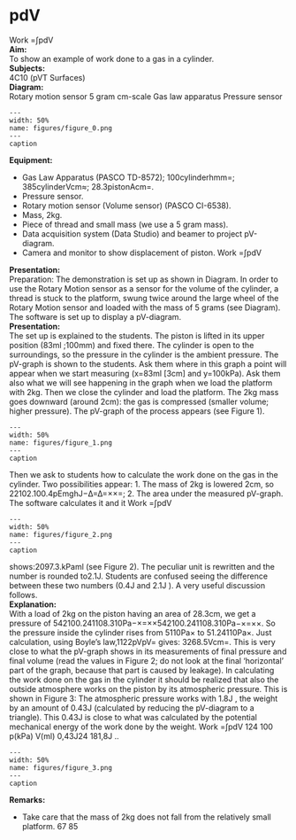 # pdV 
 Work =∫pdV   
<b> Aim: </b>  
 To show an example of work done to a gas in a cylinder.    
<b> Subjects: </b>  
 4C10 (pVT Surfaces)   
<b> Diagram: </b>  
 Rotary motion sensor    5 gram   cm-scale   Gas law apparatus    Pressure sensor      
```{figure} figures/figure_0.png  
---  
width: 50%  
name: figures/figure_0.png  
---  
caption  
``` 
     
<b> Equipment: </b>  
 
 *  Gas Law Apparatus (PASCO TD-8572); 100cylinderhmm=; 385cylinderVcm≈; 28.3pistonAcm=. 
 *  Pressure sensor. 
 *  Rotary motion sensor (Volume sensor) (PASCO CI-6538). 
 *  Mass, 2kg. 
 *  Piece of thread and small mass (we use a 5 gram mass). 
 *  Data acquisition system (Data Studio) and beamer to project pV-diagram. 
 *  Camera and monitor to show displacement of piston. Work =∫pdV
   
<b> Presentation: </b>  
 Preparation: The demonstration is set up as shown in Diagram. In order to use the Rotary Motion sensor as a sensor for the volume of the cylinder, a thread is stuck to the platform, swung twice around the large wheel of the Rotary Motion sensor and loaded with the mass of 5 grams (see Diagram). The software is set up to display a pV-diagram.   
<b> Presentation: </b>  
 The set up is explained to the students. The piston is lifted in its upper position   (83ml ;100mm) and fixed there. The cylinder is open to the surroundings, so the pressure in the cylinder is the ambient pressure. The pV-graph is shown to the students. Ask them where in this graph a point will appear when we start measuring (x=83ml [3cm] and y=100kPa). Ask them also what we will see happening in the graph when we load the platform with 2kg. Then we close the cylinder and load the platform. The 2kg mass goes downward (around 2cm): the gas is compressed (smaller volume; higher pressure). The pV-graph of the process appears (see Figure 1).   
```{figure} figures/figure_1.png  
---  
width: 50%  
name: figures/figure_1.png  
---  
caption  
``` 
 Then we ask to students how to calculate the work done on the gas in the cylinder. Two possibilities appear: 1. The mass of 2kg is lowered 2cm, so 22102.100.4pEmghJ−Δ=Δ=××=; 2. The area under the measured pV-graph. The software calculates it and it   Work =∫pdV   
```{figure} figures/figure_2.png  
---  
width: 50%  
name: figures/figure_2.png  
---  
caption  
``` 
 shows:2097.3.kPaml (see Figure 2). The peculiar unit is rewritten and the number is rounded to2.1J.  Students are confused seeing the difference between these two numbers (0.4J and 2.1J ). A very useful discussion follows.   
<b> Explanation: </b>  
 With a load of 2kg on the piston having an area of 28.3cm, we get a pressure of 542100.241108.310Pa−×=××542100.241108.310Pa−×=××. So the pressure inside the cylinder rises from 5110Pa× to 51.24110Pa×. Just calculation, using Boyle’s law,1122pVpV= gives: 3268.5Vcm=. This is very close to what the pV-graph shows in its measurements of final pressure and final volume (read the values in Figure 2; do not look at the final ‘horizontal’ part of the graph, because that part is caused by leakage). In calculating the work done on the gas in the cylinder it should be realized that also the outside atmosphere works on the piston by its atmospheric pressure. This is shown in Figure 3: The atmospheric pressure works with 1.8J , the weight by an amount of 0.43J (calculated by reducing the pV-diagram to a triangle). This 0.43J is close to what was calculated by the potential mechanical energy of the work done by the weight. Work =∫pdV 124  100   p(kPa) V(ml) 0,43J24   181,8J ..  
```{figure} figures/figure_3.png  
---  
width: 50%  
name: figures/figure_3.png  
---  
caption  
``` 
   
<b> Remarks: </b>  
 
 *  Take care that the mass of 2kg does not fall from the relatively small platform.  67               85
    